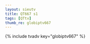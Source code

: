 ```yaml
--- 
layout: sieutv
title: QT667 s1
tags: [QTtv]
thumb_re: globiptv667
---
```

{% include tvadv key="globiptv667" %} 
